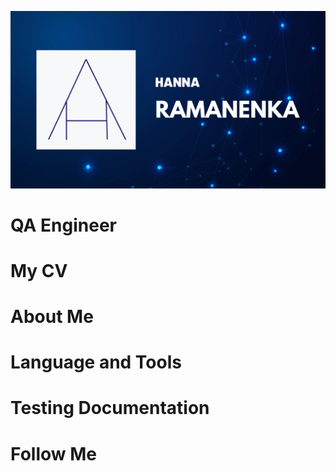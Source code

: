 [![Header](https://github.com/Hanpira/Hanpira/blob/readme/asserts/header.png)](https://www.linkedin.com/in/hanna-ramanenka/)
# QA Engineer

# My CV

# About Me

# Language and Tools

# Testing Documentation

# Follow Me
